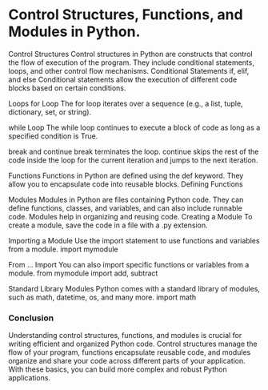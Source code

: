 # Control Structures, Functions, and Modules in Python.


Control Structures
Control structures in Python are constructs that control the flow of execution of the program. They include conditional statements, loops, and other control flow mechanisms.
Conditional Statements
if, elif, and else
Conditional statements allow the execution of different code blocks based on certain conditions.

Loops
for Loop
The for loop iterates over a sequence (e.g., a list, tuple, dictionary, set, or string).

while Loop
The while loop continues to execute a block of code as long as a specified condition is True.

break and continue
break terminates the loop.
continue skips the rest of the code inside the loop for the current iteration and jumps to the next iteration.

Functions
Functions in Python are defined using the def keyword. They allow you to encapsulate code into reusable blocks.
Defining Functions

Modules
Modules in Python are files containing Python code. They can define functions, classes, and variables, and can also include runnable code. Modules help in organizing and reusing code.
Creating a Module
To create a module, save the code in a file with a .py extension.

Importing a Module
Use the import statement to use functions and variables from a module.
import mymodule

From ... Import
You can also import specific functions or variables from a module.
from mymodule import add, subtract


Standard Library Modules
Python comes with a standard library of modules, such as math, datetime, os, and many more.
import math



### Conclusion

Understanding control structures, functions, and modules is crucial for writing efficient and organized Python code. Control structures manage the flow of your program, functions encapsulate reusable code, and modules organize and share your code across different parts of your application. With these basics, you can build more complex and robust Python applications.

